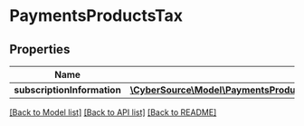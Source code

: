 # PaymentsProductsTax

## Properties
Name | Type | Description | Notes
------------ | ------------- | ------------- | -------------
**subscriptionInformation** | [**\CyberSource\Model\PaymentsProductsPayerAuthenticationSubscriptionInformation**](PaymentsProductsPayerAuthenticationSubscriptionInformation.md) |  | [optional] 

[[Back to Model list]](../README.md#documentation-for-models) [[Back to API list]](../README.md#documentation-for-api-endpoints) [[Back to README]](../README.md)


